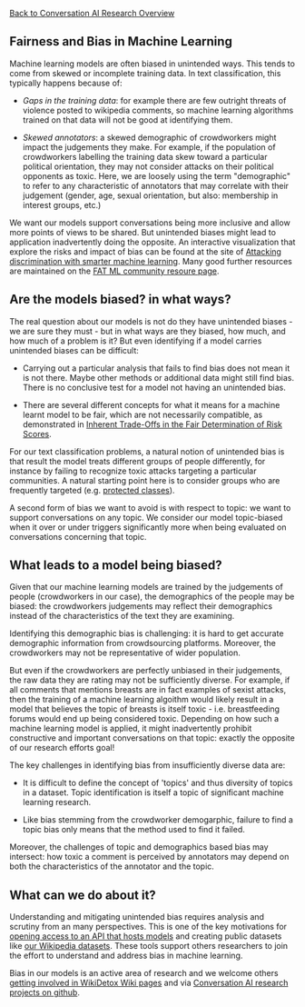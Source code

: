 [Back to Conversation AI Research Overview](index.md)

## Fairness and Bias in Machine Learning

Machine learning models are often biased in unintended ways. This tends to come from skewed or incomplete training data. In text classification, this typically happens because of:

 * *Gaps in the training data*: for example there are few outright threats of violence posted to wikipedia comments, so machine learning algorithms trained on that data will not be good at identifying them.

 * *Skewed annotators*: a skewed demographic of crowdworkers might impact the judgements they make. For example, if the population of crowdworkers labelling the training data skew toward a particular political orientation, they may not consider attacks on their political opponents as toxic. Here, we are loosely using the term "demographic" to refer to any characteristic of annotators that may correlate with their judgement (gender, age, sexual orientation, but also: membership in interest groups, etc.)

We want our models support conversations being more inclusive and allow more points of views to be shared. But unintended biases might lead to application inadvertently doing the opposite. An interactive visualization that explore the risks and impact of bias can be found at the site of [Attacking discrimination with smarter machine learning](https://research.google.com/bigpicture/attacking-discrimination-in-ml/). Many good further resources are maintained on the [FAT ML community resoure page](http://www.fatml.org/resources/relevant-scholarship).

## Are the models biased? in what ways?

The real question about our models is not do they have unintended biases - we are sure they must - but in what ways are they biased, how much, and how much of a problem is it? But even identifying if a model carries unintended biases can be difficult:

 * Carrying out a particular analysis that fails to find bias does not mean it is not there. Maybe other methods or additional data might still find bias. There is no conclusive test for a model not having an unintended bias.

 * There are several different concepts for what it means for a machine learnt model to be fair, which are not necessarily compatible, as demonstrated in [Inherent Trade-Offs in the Fair Determination of Risk Scores](https://arxiv.org/abs/1609.05807).

For our text classification problems, a natural notion of unintended bias is that result the model treats different groups of people differently, for instance by failing to recognize toxic attacks targeting a particular communities. A natural starting point here is to consider groups who are frequently targeted (e.g. [protected classes](https://en.wikipedia.org/wiki/Protected_class)).

A second form of bias we want to avoid is with respect to topic: we want to support conversations on any topic. We consider our model topic-biased when it over or under triggers significantly more when being evaluated on conversations concerning that topic.

## What leads to a model being biased?

Given that our machine learning models are trained by the judgements of people (crowdworkers in our case), the demographics of the people may be biased: the crowdworkers judgements may reflect their demographics instead of the characteristics of the text they are examining.

Identifying this demographic bias is challenging: it is hard to get accurate demographic information from crowdsourcing platforms. Moreover, the crowdworkers may not be representative of wider population.

But even if the crowdworkers are perfectly unbiased in their judgements, the raw data they are rating may not be sufficiently diverse. For example, if all comments that mentions breasts are in fact examples of sexist attacks, then the training of a machine learning algoithm would likely result in a model that believes the topic of breasts is itself toxic - i.e. breastfeeding forums would end up being considered toxic. Depending on how such a machine learning model is applied, it might inadvertently prohibit constructive and important conversations on that topic: exactly the opposite of our research efforts goal!

The key challenges in identifying bias from insufficiently diverse data are:

 * It is difficult to define the concept of 'topics' and thus diversity of topics in a dataset. Topic identification is itself a topic of significant machine learning research.

 * Like bias stemming from the crowdworker demogarphic, failure to find a topic bias only means that the method used to find it failed.

Moreover, the challenges of topic and demographics based bias may intersect: how toxic a comment is perceived by annotators may depend on both the characteristics of the annotator and the topic.

## What can we do about it?

Understanding and mitigating unintended bias requires analysis and scrutiny from an many perspectives. This is one of the key motivations for [opening access to an API that hosts models](https://www.perspectiveapi.com/) and creating public datasets like [our Wikipedia datasets](Research:Detox/Data_Release). These tools support others researchers to join the effort to understand and address bias in machine learning.

Bias in our models is an active area of research and we welcome others [getting involved in WikiDetox Wiki pages](https://meta.wikimedia.org/wiki/Research:Detox) and via [Conversation AI research projects on github](https://conversationai.github.io/).
